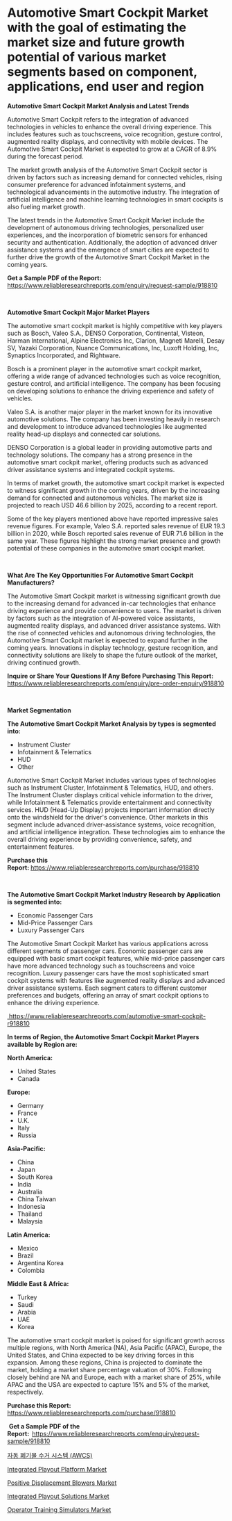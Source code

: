 <p><h1>Automotive Smart Cockpit Market with the goal of estimating the market size and future growth potential of various market segments based on component, applications, end user and region</h1></p><p><strong>Automotive Smart Cockpit Market Analysis and Latest Trends</strong></p>
<p><p>Automotive Smart Cockpit refers to the integration of advanced technologies in vehicles to enhance the overall driving experience. This includes features such as touchscreens, voice recognition, gesture control, augmented reality displays, and connectivity with mobile devices. The Automotive Smart Cockpit Market is expected to grow at a CAGR of 8.9% during the forecast period.</p><p>The market growth analysis of the Automotive Smart Cockpit sector is driven by factors such as increasing demand for connected vehicles, rising consumer preference for advanced infotainment systems, and technological advancements in the automotive industry. The integration of artificial intelligence and machine learning technologies in smart cockpits is also fueling market growth.</p><p>The latest trends in the Automotive Smart Cockpit Market include the development of autonomous driving technologies, personalized user experiences, and the incorporation of biometric sensors for enhanced security and authentication. Additionally, the adoption of advanced driver assistance systems and the emergence of smart cities are expected to further drive the growth of the Automotive Smart Cockpit Market in the coming years.</p></p>
<p><strong>Get a Sample PDF of the Report:&nbsp;</strong> <a href="https://www.reliableresearchreports.com/enquiry/request-sample/918810">https://www.reliableresearchreports.com/enquiry/request-sample/918810</a></p>
<p>&nbsp;</p>
<p><strong>Automotive Smart Cockpit Major Market Players</strong></p>
<p><p>The automotive smart cockpit market is highly competitive with key players such as Bosch, Valeo S.A., DENSO Corporation, Continental, Visteon, Harman International, Alpine Electronics Inc, Clarion, Magneti Marelli, Desay SV, Yazaki Corporation, Nuance Communications, Inc, Luxoft Holding, Inc, Synaptics Incorporated, and Rightware.</p><p>Bosch is a prominent player in the automotive smart cockpit market, offering a wide range of advanced technologies such as voice recognition, gesture control, and artificial intelligence. The company has been focusing on developing solutions to enhance the driving experience and safety of vehicles.</p><p>Valeo S.A. is another major player in the market known for its innovative automotive solutions. The company has been investing heavily in research and development to introduce advanced technologies like augmented reality head-up displays and connected car solutions.</p><p>DENSO Corporation is a global leader in providing automotive parts and technology solutions. The company has a strong presence in the automotive smart cockpit market, offering products such as advanced driver assistance systems and integrated cockpit systems.</p><p>In terms of market growth, the automotive smart cockpit market is expected to witness significant growth in the coming years, driven by the increasing demand for connected and autonomous vehicles. The market size is projected to reach USD 46.6 billion by 2025, according to a recent report.</p><p>Some of the key players mentioned above have reported impressive sales revenue figures. For example, Valeo S.A. reported sales revenue of EUR 19.3 billion in 2020, while Bosch reported sales revenue of EUR 71.6 billion in the same year. These figures highlight the strong market presence and growth potential of these companies in the automotive smart cockpit market.</p></p>
<p>&nbsp;</p>
<p><strong>What Are The Key Opportunities For Automotive Smart Cockpit Manufacturers?</strong></p>
<p><p>The Automotive Smart Cockpit market is witnessing significant growth due to the increasing demand for advanced in-car technologies that enhance driving experience and provide convenience to users. The market is driven by factors such as the integration of AI-powered voice assistants, augmented reality displays, and advanced driver assistance systems. With the rise of connected vehicles and autonomous driving technologies, the Automotive Smart Cockpit market is expected to expand further in the coming years. Innovations in display technology, gesture recognition, and connectivity solutions are likely to shape the future outlook of the market, driving continued growth.</p></p>
<p><strong>Inquire or Share Your Questions If Any Before Purchasing This Report:</strong> <a href="https://www.reliableresearchreports.com/enquiry/pre-order-enquiry/918810">https://www.reliableresearchreports.com/enquiry/pre-order-enquiry/918810</a></p>
<p>&nbsp;</p>
<p><strong>Market Segmentation</strong></p>
<p><strong>The Automotive Smart Cockpit Market Analysis by types is segmented into:</strong></p>
<p><ul><li>Instrument Cluster</li><li>Infotainment & Telematics</li><li>HUD</li><li>Other</li></ul></p>
<p><p>Automotive Smart Cockpit Market includes various types of technologies such as Instrument Cluster, Infotainment & Telematics, HUD, and others. The Instrument Cluster displays critical vehicle information to the driver, while Infotainment & Telematics provide entertainment and connectivity services. HUD (Head-Up Display) projects important information directly onto the windshield for the driver's convenience. Other markets in this segment include advanced driver-assistance systems, voice recognition, and artificial intelligence integration. These technologies aim to enhance the overall driving experience by providing convenience, safety, and entertainment features.</p></p>
<p><strong>Purchase this Report:&nbsp;</strong><a href="https://www.reliableresearchreports.com/purchase/918810">https://www.reliableresearchreports.com/purchase/918810</a></p>
<p>&nbsp;</p>
<p><strong>The Automotive Smart Cockpit Market Industry Research by Application is segmented into:</strong></p>
<p><ul><li>Economic Passenger Cars</li><li>Mid-Price Passenger Cars</li><li>Luxury Passenger Cars</li></ul></p>
<p><p>The Automotive Smart Cockpit Market has various applications across different segments of passenger cars. Economic passenger cars are equipped with basic smart cockpit features, while mid-price passenger cars have more advanced technology such as touchscreens and voice recognition. Luxury passenger cars have the most sophisticated smart cockpit systems with features like augmented reality displays and advanced driver assistance systems. Each segment caters to different customer preferences and budgets, offering an array of smart cockpit options to enhance the driving experience.</p></p>
<p><a href="https://www.reliableresearchreports.com/automotive-smart-cockpit-r918810">&nbsp;https://www.reliableresearchreports.com/automotive-smart-cockpit-r918810</a></p>
<p><strong>In terms of Region, the Automotive Smart Cockpit Market Players available by Region are:</strong></p>
<p>
    <p> <strong> North America: </strong>
        <ul>
            <li>United States</li>
            <li>Canada</li>
        </ul>
        </p> 
    <p> <strong> Europe: </strong>
        <ul>
            <li>Germany</li>
            <li>France</li>
            <li>U.K.</li>
            <li>Italy</li>
            <li>Russia</li>
        </ul>
        </p> 
    <p> <strong> Asia-Pacific: </strong>
        <ul>
            <li>China</li>
            <li>Japan</li>
            <li>South Korea</li>
            <li>India</li>
            <li>Australia</li>
            <li>China Taiwan</li>
            <li>Indonesia</li>
            <li>Thailand</li>
            <li>Malaysia</li>
        </ul>
        </p> 
    <p> <strong> Latin America: </strong>
        <ul>
            <li>Mexico</li>
            <li>Brazil</li>
            <li>Argentina Korea</li>
            <li>Colombia</li>
        </ul>
        </p> 
    <p> <strong> Middle East & Africa: </strong>
        <ul>
            <li>Turkey</li>
            <li>Saudi</li>
            <li>Arabia</li>
            <li>UAE</li>
            <li>Korea</li>
        </ul>
    </p>
    </p>
<p><p>The automotive smart cockpit market is poised for significant growth across multiple regions, with North America (NA), Asia Pacific (APAC), Europe, the United States, and China expected to be key driving forces in this expansion. Among these regions, China is projected to dominate the market, holding a market share percentage valuation of 30%. Following closely behind are NA and Europe, each with a market share of 25%, while APAC and the USA are expected to capture 15% and 5% of the market, respectively.</p></p>
<p><strong>Purchase this Report: </strong><a href="https://www.reliableresearchreports.com/purchase/918810">https://www.reliableresearchreports.com/purchase/918810</a></p>
<p>&nbsp;<strong>Get a Sample PDF of the Report:&nbsp;&nbsp;</strong><a href="https://www.reliableresearchreports.com/enquiry/request-sample/918810">https://www.reliableresearchreports.com/enquiry/request-sample/918810</a></p>
<p><strong></strong></p>
<p><p><a href="https://github.com/plelbej847484502/Market-Research-Report-List-4/blob/main/884445682055.md">자동 폐기물 수거 시스템 (AWCS)</a></p><p><a href="https://github.com/flwellarose/Market-Research-Report-List-2/blob/main/integrated-playout-platform-market.md">Integrated Playout Platform Market</a></p><p><a href="https://medium.com/@ryan.wilson8778/positive-displacement-blowers-market-emerging-trends-and-future-prospects-for-period-from-2024-to-d0c39af933fa">Positive Displacement Blowers Market</a></p><p><a href="https://github.com/AndreanneHane2023/Market-Research-Report-List-2/blob/main/integrated-playout-solutions-market.md">Integrated Playout Solutions Market</a></p><p><a href="https://medium.com/@malcowens787546/deep-dive-into-the-operator-training-simulators-market-itstrends-market-segmentation-and-01fd2b70ecf9">Operator Training Simulators Market</a></p></p>